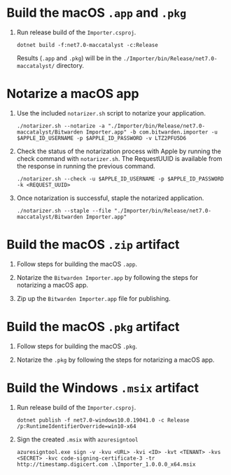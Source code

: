 # Build the macOS `.app` and `.pkg`

1. Run release build of the `Importer.csproj`.
   ```
   dotnet build -f:net7.0-maccatalyst -c:Release
   ```
   
   Results (`.app` and `.pkg`) will be in the `./Importer/bin/Release/net7.0-maccatalyst/` directory.

# Notarize a macOS app

1. Use the included `notarizer.sh` script to notarize your application.
   ```
   ./notarizer.sh --notarize -a "./Importer/bin/Release/net7.0-maccatalyst/Bitwarden Importer.app" -b com.bitwarden.importer -u $APPLE_ID_USERNAME -p $APPLE_ID_PASSWORD -v LTZ2PFU5D6
   ```

2. Check the status of the notarization process with Apple by running the check command with `notarizer.sh`. The RequestUUID is available from the response in running the previous command.
   ```
   ./notarizer.sh --check -u $APPLE_ID_USERNAME -p $APPLE_ID_PASSWORD -k <REQUEST_UUID>
   ```

3. Once notarization is successful, staple the notarized application.
   ```
   ./notarizer.sh --staple --file "./Importer/bin/Release/net7.0-maccatalyst/Bitwarden Importer.app"
   ```

# Build the macOS `.zip` artifact

1. Follow steps for building the macOS `.app`.

2. Notarize the `Bitwarden Importer.app` by following the steps for notarizing a macOS app.

3. Zip up the `Bitwarden Importer.app` file for publishing.

# Build the macOS `.pkg` artifact

1. Follow steps for building the macOS `.pkg`.

2. Notarize the `.pkg` by following the steps for notarizing a macOS app.

# Build the Windows `.msix` artifact

1. Run release build of the `Importer.csproj`.
   ```
   dotnet publish -f net7.0-windows10.0.19041.0 -c Release /p:RuntimeIdentifierOverride=win10-x64
   ```

2. Sign the created `.msix` with `azuresigntool`
   ```
   azuresigntool.exe sign -v -kvu <URL> -kvi <ID> -kvt <TENANT> -kvs <SECRET> -kvc code-signing-certificate-3 -tr http://timestamp.digicert.com .\Importer_1.0.0.0_x64.msix
   ```
